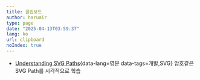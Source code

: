 ```yaml
---
title: 클립보드
author: haruair
type: page
date: "2025-04-13T03:59:37"
lang: ko
url: clipboard
noIndex: true
---
```


<div class="bookmark-tags --col-1"></div>

- [Understanding SVG Paths](https://www.nan.fyi/svg-paths){data-lang=영문 data-tags=개발,SVG} 암호같은 SVG Path를 시각적으로 학습

<!-- @template bookmarks -->

